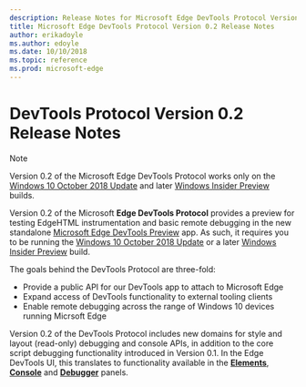 ```yaml
---
description: Release Notes for Microsoft Edge DevTools Protocol Version 0.2
title: Microsoft Edge DevTools Protocol Version 0.2 Release Notes
author: erikadoyle
ms.author: edoyle
ms.date: 10/10/2018
ms.topic: reference
ms.prod: microsoft-edge
---
```


# DevTools Protocol Version 0.2 Release Notes

> [!NOTE]
> Version 0.2 of the Microsoft Edge DevTools Protocol works only on the [Windows 10 October 2018 Update]() and later [Windows Insider Preview](https://insider.windows.com/en-us/getting-started/) builds.

Version 0.2 of the Microsoft **Edge DevTools Protocol** provides a preview for testing EdgeHTML instrumentation and basic remote debugging in the new standalone [Microsoft Edge DevTools Preview](https://www.microsoft.com/en-us/store/p/microsoft-edge-devtools-preview/9mzbfrmz0mnj?activetab=pivot%3aoverviewtab) app. As such, it requires you to be running the [Windows 10 October 2018 Update]() or a later [Windows Insider Preview](https://insider.windows.com/en-us/getting-started/) build.

The goals behind the DevTools Protocol are three-fold:

 - Provide a public API for our DevTools app to attach to Microsoft Edge
 - Expand access of DevTools functionality to external tooling clients
 - Enable remote debugging across the range of Windows 10 devices running Micrsoft Edge 

Version 0.2 of the DevTools Protocol includes new domains for style and layout (read-only) debugging and console APIs, in addition to the core script debugging functionality introduced in Version 0.1. In the Edge DevTools UI, this translates to functionality available in the [**Elements**](../../devtools-guide/elements.md), [**Console**](../../devtools-guide/console.md) and [**Debugger**](../../devtools-guide/debugger.md)  panels.

